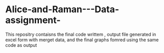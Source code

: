 # Alice-and-Raman---Data-assignment-
This repositry contaisns the final code writtem , output file generated in excel form with merget data, and the final graphs fomred using the same code as output
